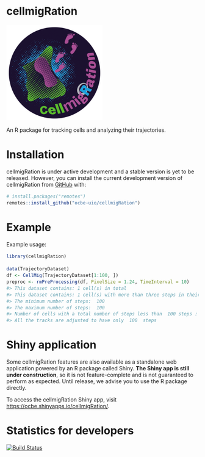 
<!--
###############################################################################
######## DO NOT EDIT THIS FILE DIRECTLY. PLEASE READ THE COMMENT BELOW ########
###############################################################################

README.md is generated from README.Rmd. Please edit the README.Rmd file and
regenerate README.md by running `rmarkdown::render("README.Rmd)` in R.

###############################################################################
# DO NOT EDIT README.md. YOU WILL LOSE YOUR CHANGES. PLEASE SEE COMMENT ABOVE #
###############################################################################
-->
cellmigRation
=============

<img src="cell_migration_logo.png" width="50%" alt="cellmigRation">

An R package for tracking cells and analyzing their trajectories.

Installation
============

cellmigRation is under active development and a stable version is yet to be released. However, you can install the current development version of cellmigRation from [GitHub](https://github.com/) with:

``` r
# install.packages("remotes")
remotes::install_github("ocbe-uio/cellmigRation")
```

Example
=======

Example usage:

``` r
library(cellmigRation)

data(TrajectoryDataset)
df <- CellMig(TrajectoryDataset[1:100, ])
preproc <- rmPreProcessing(df, PixelSize = 1.24, TimeInterval = 10)
#> This dataset contains: 1 cell(s) in total
#> This dataset contains: 1 cell(s) with more than three steps in their tracks
#> The minimum number of steps:  100
#> The maximum number of steps:  100
#> Number of cells with a total number of steps less than  100 steps : 0
#> All the tracks are adjusted to have only  100  steps
```

Shiny application
=================

Some cellmigRation features are also available as a standalone web application powered by an R package called Shiny. **The Shiny app is still under construction**, so it is not feature-complete and is not guaranteed to perform as expected. Until release, we advise you to use the R package directly.

To access the cellmigRation Shiny app, visit <https://ocbe.shinyapps.io/cellmigRation/>.

Statistics for developers
=========================

<!-- badges: start -->
[![Build Status](https://travis-ci.org/ocbe-uio/cellmigRation.svg?branch=master)](https://travis-ci.org/ocbe-uio/cellmigRation) <!-- badges: end -->
